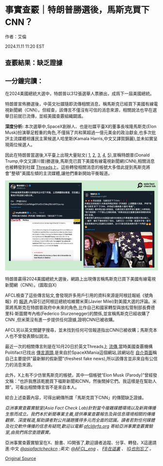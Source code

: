# 事實查覈｜特朗普勝選後，馬斯克買下CNN？

作者：艾倫

2024.11.11 11:20 EST

## 查覈結果：缺乏證據

## 一分鐘完讀：

在2024美國總統大選中，特朗普以312張選舉人票勝出，成爲下一屆美國總統。

特朗普宣佈勝選後，中英文社媒隨即流傳相關消息，稱馬斯克已經買下美國有線電視新聞網（CNN）。但經查，該傳言不僅沒有可信的消息來源，相關說法也早在選舉日前就已流傳，並經美國查覈組織闢謠。

**深度分析:** 本次選舉中,SpaceX創辦人、也是社媒平臺X的董事長埃隆馬斯克(Elon Musk)扮演舉足輕重的角色,不僅捐了共和黨超過一億元美金的政治獻金,也多次批評主流媒體袒護民主黨候選人哈里斯(Kamala Harris,中文又譯賀錦麗),並未如實呈現兩位候選人。

因此在特朗普當選後,X平臺上出現大量貼文( [1](https://x.com/0xBclub/status/1854769005493469695), [2](https://x.com/Baoliaogeming64/status/1854729750750658793), [3](https://x.com/__Inty__/status/1854756844645810644), [4](https://x.com/zhihui999/status/1854863997322903651), [5](https://x.com/__Inty__/status/1854754177559278027)),宣稱特朗普(Donald Trump,中文又譯川普)勝選後,馬斯克已買下美國有線電視新聞網(CNN),相關消息也被轉發到社媒 [Threads](https://www.threads.net/@prince56942/post/DCHckstyVpd?xmt=AQGzrM33dYacOWD_0rMkw7oLbL8yTGwb2eeCOElJVt0H7g)上。這些轉發相關消息的帳號大多借此提到馬斯克將會"整頓"美國左傾的主流媒體,讓他們重新開始平衡報道。

![特朗普贏得2024美國總統大選後，網路上出現傳言稱馬斯克已買下美國有線電視新聞網（CNN）。(圖取自X)](images/HXZTSBURQEDT4G7P3OPNH53ZDM.jpg)

特朗普贏得2024美國總統大選後，網路上出現傳言稱馬斯克已買下美國有線電視新聞網（CNN）。(圖取自X)

AFCL檢查了這些傳言貼文,會發現許多用戶引用的資料來源是阿根廷報紙《號角報》的 [報道](https://www.clarin.com/politica/javier-milei-medidas-vivo-sabemos-podemos-contar-usted-hacer-grande-argentina-nuevamente-presidente-volvio-felicitar-trump-video-tiktok_0_DTVq8gP6KG.html?srsltid=AfmBOoppUmdGCNVXSSXvKPDqBAzvW8LdpphhnkA-A7vy7yuB3gnf167t),內容引述阿根廷總統哈維爾米萊(Javier Milei)對美國大選的評論。米萊將馬斯克在特朗普政府中未來的角色,比作自己和國家轉型與放松管制部長費德里科·斯圖爾岑內格(Federico Sturzenegger)的關係,並宣稱馬斯克已經收購了CNN ,但米萊沒有進一步提供任何證據,證明CNN已被收購。

AFCL另以英文關鍵字搜尋，並未找到任何可信報道指出CNN已被收購；馬斯克本人也不曾發表類似說法。

最近一次的相關傳言則是在10月20日於英文Threads上 [流傳](https://www.threads.net/@aladdinumar/post/DBWyTnUvY1X?fbclid=IwY2xjawGE9lNleHRuA2FlbQIxMAABHTX_x5z68m4i87E_OW3IS6AP_hLmjZ-0VOF4JsP6kgLOihH2GgC3dOyFgQ_aem_1LJBE_2Lg3X3kzzqxn_fkw),當時美國查覈機構Politifact已找出 [傳言源頭](https://www.google.com/url?q=https://archive.is/qYAER&sa=D&source=docs&ust=1731311423262926&usg=AOvVaw066XjbHCKUVM388KdEiPHi),是來自於SpaceXMania這個網站,該網站在 [自介頁面](https://spacexmania.com/about-us/#google_vignette)稱自己主要提供"最新鮮的假新聞"(freshest fake news),所以該傳言並非來自有公信力的消息來源。

此外，X上有不少仿冒馬斯克的帳號，其中一個帳號“Elon Musk (Parody)”曾經發文稱：“也許我應該乾脆買下福斯新聞和CNN，然後關掉它們。我這樣是在幫助人類”。可看出相關傳言皆不是來自本人。

綜合上述查覈內容，可得出網傳所謂「馬斯克買下CNN」的傳聞缺乏證據。

*亞洲事實查覈實驗室(Asia Fact Check Lab)針對當今複雜媒體環境以及新興傳播生態而成立。我們本於新聞專業主義,提供專業查覈報告及與信息環境相關的傳播觀察、深度報道,幫助讀者對公共議題獲得多元而全面的認識。讀者若對任何媒體及社交軟件傳播的信息有疑問,歡迎以電郵*  [*afcl@rfa.org*](mailto:afcl@rfa.org)  *寄給亞洲事實查覈實驗室,由我們爲您查證覈實。*

亞洲事實查覈實驗室在X、臉書、IG開張了,歡迎讀者追蹤、分享、轉發。X這邊請進:中文  [*@asiafactcheckcn*](https://twitter.com/asiafactcheckcn)  *;英文:*  [*@AFCL\_eng*](https://twitter.com/AFCL_eng)  *、*  [*FB在這裏*](https://www.facebook.com/asiafactchecklabcn)  *、*  [*IG也別忘了*](https://www.instagram.com/asiafactchecklab/)  *。*



[Original Source](https://www.rfa.org/mandarin/shishi-hecha/hc-musk-bought-cnn-after-trump-won-election-11112024111623.html)